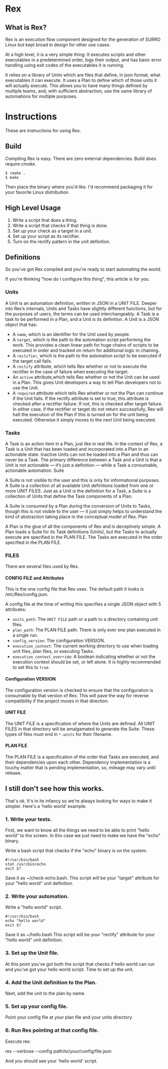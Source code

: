 # Rex

## What is Rex?

Rex is an execution flow component designed for the generation of SURRO Linux but kept broad in design for other use cases.

At a high level, it is a very simple thing:  It executes scripts and other executables in a predetermined order, logs their output, and has basic error handling using exit codes of the executables it is running.

It relies on a library of Units which are files that define, in json format, what executables it can execute.  It uses a Plan to define which of those units it will actually execute.  This allows you to have many things defined by multiple teams, and, with sufficient abstraction, use the same library of automations for multiple purposes.

# Instructions
These are instructions for using Rex.

## Build

Compiling Rex is easy.  There are zero external dependencies.  Build does require *cmake*.

~~~~
$ cmake .
$ make
~~~~

Then place the binary where you'd like.  I'd recommend packaging it for your favorite Linux distribution.

## High Level Usage

1.  Write a script that does a thing.
2.  Write a script that checks if that thing is done.
3.  Set up your check as a target in a unit.
4.  Set up your script as its rectifier.
5.  Turn on the rectify pattern in the unit definition.

## Definitions
So you've got Rex compiled and you're ready to start automating the world.

If you're thinking "how do I configure this thing", this article is for you.

### Units

A Unit is an automation definition, written in JSON in a UNIT FILE.  Deeper into Rex’s internals, Units and Tasks have slightly different functions, but for the purposes of users, the terms can be used interchangeably.  A Task is a task to be performed in a Plan, and a Unit is its definition.  A Unit is a JSON object that has:

  * A `name`, which is an identifier for the Unit used by people.
  * A `target`, which is the path to the automation script performing the work.  This provides a clean linear path for huge chains of scripts to be executed in order and tracked on return for additional logic in chaining.
  * A `rectifier`, which is the path to the automation script to be executed if the target call fails.
  * A `rectify` attribute, which tells Rex whether or not to execute the rectifier in the case of failure when executing the target.
  * An `active` attribute,which tells Rex whether or not the Unit can be used in a Plan.  This gives Unit developers a way to tell Plan developers not to use the Unit.
  * A `required` attribute which tells Rex whether or not the Plan can continue if the Unit fails.  If the rectify attribute is set to true, this attribute is checked after a rectifier failure.  If not, this is checked after target failure.  In either case, if the rectifier or target do not return successfully, Rex will halt the execution of the Plan if this is turned on for the unit being executed.  Otherwise it simply moves to the next Unit being executed.

### Tasks

A Task is an action item in a Plan, just like in real life.  In the context of Rex, a Task is a Unit that has been loaded and incorporated into a Plan in an actionable state.  Inactive Units can not be loaded into a Plan and thus can never be a Task.  The primary difference between a Task and a Unit is that a Unit is not actionable — it’s just a definition — while a Task a consumable, actionable automation.
Suite

A Suite is not visible to the user and this is only for informational purposes.  A Suite is a collection of all available Unit definitions loaded from one or more UNIT FILES.  Just as a Unit is the definition for a Task, a Suite is a collection of Units that define the Task components of a Plan.

A Suite is consumed by a Plan during the conversion of Units to Tasks, though this is not visible to the user — it just simply helps to understand the kind of abstraction taking place in the conceptual model of Rex.
Plan

A Plan is the glue of all the components of Rex and is deceptively simple.  A Plan loads a Suite for its Task definitions (Units), but the Tasks to actually execute are specified in the PLAN FILE.  The Tasks are executed in the order specified in the PLAN FILE.

### FILES
There are several files used by Rex.

#### CONFIG FILE and Attributes

This is the one config file that Rex uses.  The default path it looks is /etc/Rex/config.json.

A config file at the time of writing this specifies a single JSON object with 5 attributes:

  * `units_path`: The `UNIT FILE` path or a path to a directory containing unit files.
  * `plan_path`: The PLAN FILE path.  There is only ever one plan executed in a single run.
  * `config_version`: The configuration VERSION.
  * `execution_context`:  The current working directory to use when loading unit files, plan files, or executing Tasks.
  * `execution_context_override`: A boolean indicating whether or not the execution context should be set, or left alone.  It is highly recommended to set this to `true`.

#### Configuration VERSION

The configuration version is checked to ensure that the configuration is consumable by that version of Rex.  This will pave the way for reverse compatibility if the project moves in that direction.


#### UNIT FILE

The UNIT FILE is a specification of where the Units are defined.  All UNIT FILES in that directory will be amalgamated to generate the Suite.  These types of files must end in `*.units` for their filename.

#### PLAN FILE

The PLAN FILE is a specification of the order that Tasks are executed, and their dependencies upon each other.  Dependency implementation is a touchy matter that is pending implementation, so, mileage may vary until release.



## I still don't see how this works.

That's ok.  It's in its infancy so we're always looking for ways to make it simpler.  Here's a 'hello world' example.

### 1.  Write your tests.
First, we want to know all the things we need to be able to print "hello world" to the screen.  In this case we just need to make we have the "echo" binary.

Write a bash script that checks if the "echo" binary is on the system.

	#!/usr/bin/bash
	stat /usr/bin/echo
	exit $?

Save it as ~/check-echo.bash.
This script will be your "target" attribute for your "hello world" unit definition.

### 2. Write your automation.
Write a "hello world" script.

	#!/usr/bin/bash
	echo "hello world"
	exit $?

Save it as ~/hello.bash
This script will be your "rectify" attribute for your "hello world" unit definition.

### 3. Set up the Unit file.
At this point you've got both the script that checks if hello world can run and you've got your hello world script.  Time to set up the unit.

### 4. Add the Unit definition to the Plan.
Next, add the unit to the plan by name.

### 5. Set up your config file.
Point your config file at your plan file and your units directory.

### 6.  Run Rex pointing at that config file.
Execute rex:

rex --verbose --config path/to/your/config/file.json

And you should see your 'hello world' script.


